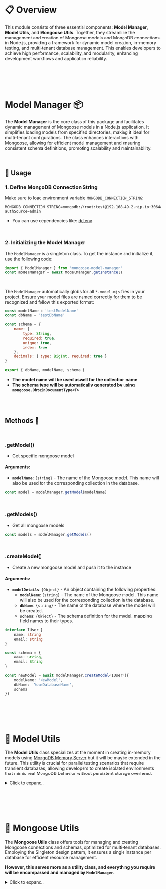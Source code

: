 # 📋 Overview
This module consists of three essential components: **Model Manager**, **Model Utils**, and **Mongoose Utils**. Together, they streamline the management and creation of Mongoose models and MongoDB connections in Node.js, providing a framework for dynamic model creation, in-memory testing, and multi-tenant database management. This enables developers to achieve high performance, scalability, and modularity, enhancing development workflows and application reliability.









<br><br>
<br><br>

# Model Manager 📦
The **Model Manager** is the core class of this package and facilitates dynamic management of Mongoose models in a Node.js application. It simplifies loading models from specified directories, making it ideal for multi-tenant configurations. The class enhances interactions with Mongoose, allowing for efficient model management and ensuring consistent schema definitions, promoting scalability and maintainability.

<br>

## 📄 Usage

### 1. Define MongoDB Connection String

Make sure to load environment variable `MONGODB_CONNECTION_STRING`:

```shell
MONGODB_CONNECTION_STRING=mongodb://root:test@192.168.49.2.nip.io:30644/?authSource=admin
```
- You can use dependencies like: [dotenv](https://www.npmjs.com/package/dotenv)

<br>

### 2. Initializing the Model Manager

The `ModelManager` is a singleton class. To get the instance and initialize it, use the following code:

```typescript
import { ModelManager } from 'mongoose-model-manager'
const modelManager = await ModelManager.getInstance()
```

<br>

The `ModelManager` automatically globs for all `*.model.mjs` files in your project. Ensure your model files are named correctly for them to be recognized and follow this exported format:
```javascript
const modelName = 'testModelName'
const dbName = 'testDbName'

const schema = {
    name: { 
        type: String,
        required: true,
        unique: true,
        index: true
    },
    decimals: { type: BigInt, required: true }
}

export { dbName, modelName, schema }
```
- **The model name will be used aswell for the collection name**
- **The schema type will be automatically generated by using `mongoose.ObtainDocumentType<T>`**




<br><br>

## Methods 📜

<br>

### .getModel()
- Get specific mongoose model

#### Arguments:
- **`modelName`**: `{string}` - The name of the Mongoose model. This name will also be used for the corresponding collection in the database.
```typescript
const model = modelManager.getModel(modelName)
```

<br>

### .getModels()
- Get all mongoose models
```typescript
const models = modelManager.getModels()
```

<br>

### .createModel()
- Create a new mongoose model and push it to the instance

#### Arguments:
- **`modelDetails`**: `{Object}` - An object containing the following properties:
  - **`modelName`**: `{string}` - The name of the Mongoose model. This name will also be used for the corresponding collection in the database.
  - **`dbName`**: `{string}` - The name of the database where the model will be created.
  - **`schema`**: `{Object}` - The schema definition for the model, mapping field names to their types.

```typescript
interface IUser {
    name: string
    email: string
}

const schema = {
    name: String,
    email: String
}

const newModel = await modelManager.createModel<IUser>({
    modelName: 'NewModel',
    dbName: 'YourDatabaseName',
    schema
})
```






















<br><br>
<br><br>

# 🔗 Model Utils
The **Model Utils** class specializes at the moment in creating in-memory models using [MongoDB Memory Server](https://www.npmjs.com/package/mongodb-memory-server) but it will be maybe extended in the future. This utility is crucial for parallel testing scenarios that require transient databases, allowing developers to create isolated environments that mimic real MongoDB behavior without persistent storage overhead.

<details><summary>Click to expand..</summary>

<br>

## .createMemoryModel() [STATIC]


```typescript
import { ModelUtils } from 'mongoose-model-manager'

interface IUser {
    name: string
    email: string
}

const schema = {
    name: String,
    email: String
}

const modelDetails = {
    dbName: 'YourDatabaseName',
    modelName: 'YourModelName',
    schema
}

const memoryModel = await ModelUtils.createMemoryModel<IUser>(modelDetails)

const UserModel = memoryModel.Model

// Creating a new user
const newUser = await UserModel.create({
    name: 'John Doe', email: 'john@example.com'
});

// Fetching all users
const users = await UserModel.find({});
```

<br>

### Response

The created in-memory model will return an object containing the following:

- **Model:** The Mongoose model instance.
- **mongoServer:** The `MongoMemoryServer` instance that manages the in-memory database. Please check the docs of [MongoDB Memory Server](https://www.npmjs.com/package/mongodb-memory-server) for all options.
- **conn:** The Mongoose connection instance to the in-memory database.
- **mongoUri:** - The MongoDB Connection String



</details>


















<br><br>
<br><br>

# 🔗 Mongoose Utils
The **Mongoose Utils** class offers tools for managing and creating Mongoose connections and schemas, optimized for multi-tenant databases. Employing the Singleton design pattern, it ensures a single instance per database for efficient resource management.

**However, this serves more as a utility class, and everything you require will be encompassed and managed by `ModelManager`.**

<details><summary>Click to expand..</summary>


<br>

## Getting an Instance

To `get or create` instance of `MongooseUtils` for a specific database:
```typescript
import { MongooseUtils } from 'mongoose-model-manager'
const mongooseUtils = MongooseUtils.getInstance('YourDatabaseName')
```


<br>

## .getConnection()
You can recieve a mongoose connection the specific instance database as follows:

```typescript
const conn = await mongooseUtils.getConnection()
```
- If the connection does not exists it will be created



<br>

## .createSchema() [STATIC]
- Will create the mongoose schema

### Arguments:
- **1**: `{string}` - Schema
- **2**: `{object}` - Mongoose Schema Options (https://mongoosejs.com/docs/guide.html#options)

```typescript
interface IUser {
    name: string
    email: string
}

const schema = {
    name: String,
    email: String
}

const model = await MongooseUtils.createSchema<IUser>(
    schema,
    { collection: 'test' }
)
```


<br>

## .createModel()

You can create a mongoose connection model based on the specified instance database as follows:

### Arguments:
- **1**: `{object}` - Schema Definiton
- **2**: `{string}` - The name of the Mongoose model. This name will also be used for the corresponding collection in the database.

```typescript
interface IUser {
    name: string
    email: string
}

const schema = {
    name: String,
    email: String
}

const model = await mongooseUtils.createModel<IUser>(
    schema,
    modelName
)
```

</details>